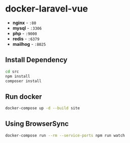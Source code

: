 # docker-laravel-vue
- **nginx** - `:80`
- **mysql** - `:3306`
- **php** - `:9000`
- **redis** - `:6379`
- **mailhog** - `:8025` 

## Install Dependency

```bash
cd src
npm install
composer install
```

## Run docker
```bash
docker-compose up -d --build site
 ```

## Using BrowserSync

```bash
docker-compose run --rm --service-ports npm run watch
```
